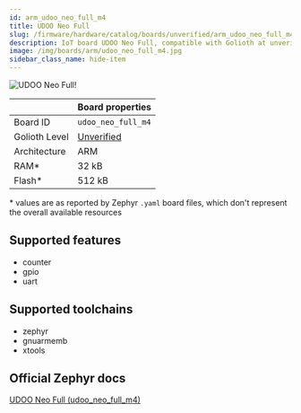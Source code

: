 ```yaml
---
id: arm_udoo_neo_full_m4
title: UDOO Neo Full
slug: /firmware/hardware/catalog/boards/unverified/arm_udoo_neo_full_m4
description: IoT board UDOO Neo Full, compatible with Golioth at unverified level.
image: /img/boards/arm/udoo_neo_full_m4.jpg
sidebar_class_name: hide-item
---
```


[//]: # (This is an auto-generated file, do not edit! Changes to it will be lost upon re-generation)

![UDOO Neo Full!](/img/boards/arm/udoo_neo_full_m4.jpg "UDOO Neo Full")

|                | Board properties     |
| -------------  | -------------------- |
| Board ID       | `udoo_neo_full_m4` |
| Golioth Level  | [Unverified](/firmware/hardware#unverified-boards) |
| Architecture   | ARM |
| RAM*           | 32 kB |
| Flash*         | 512 kB |

\* values are as reported by Zephyr `.yaml` board files, which don't represent the overall available resources



## Supported features

* counter
* gpio
* uart

## Supported toolchains

* zephyr
* gnuarmemb
* xtools

## Official Zephyr docs

[UDOO Neo Full (udoo_neo_full_m4)](https://docs.zephyrproject.org/3.6.0/boards/arm/udoo_neo_full_m4/doc/index.html)
